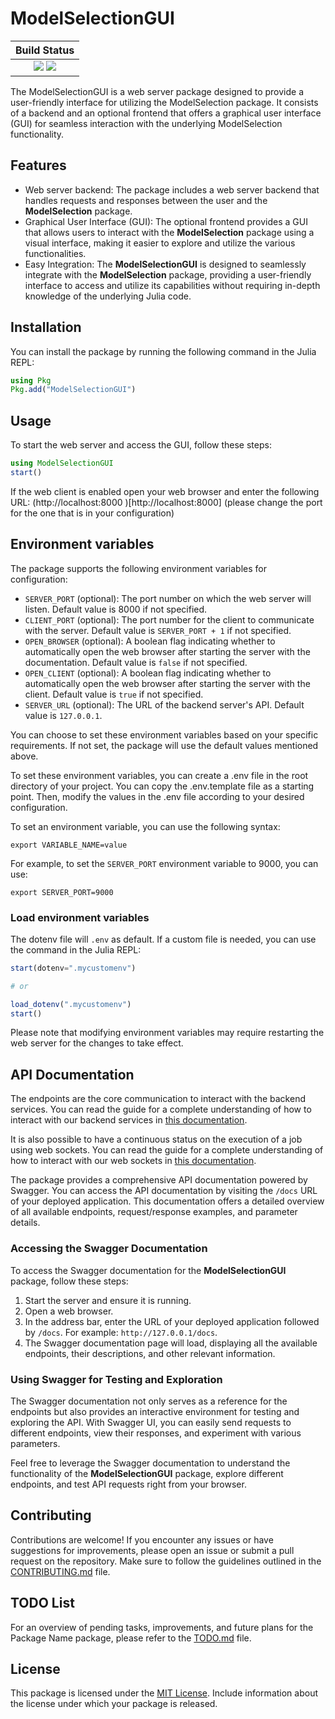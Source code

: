 # ModelSelectionGUI

| **Build Status**                                                                                |
|:-----------------------------------------------------------------------------------------------:|
| [![][build-main-img]][test-main-url] [![][test-main-img]][test-main-url] |





The ModelSelectionGUI is a web server package designed to provide a user-friendly interface for utilizing the ModelSelection package. It consists of a backend and an optional frontend that offers a graphical user interface (GUI) for seamless interaction with the underlying ModelSelection functionality.

## Features

- Web server backend: The package includes a web server backend that handles requests and responses between the user and the **ModelSelection** package.
- Graphical User Interface (GUI): The optional frontend provides a GUI that allows users to interact with the **ModelSelection** package using a visual interface, making it easier to explore and utilize the various functionalities.
- Easy Integration: The **ModelSelectionGUI** is designed to seamlessly integrate with the **ModelSelection** package, providing a user-friendly interface to access and utilize its capabilities without requiring in-depth knowledge of the underlying Julia code.

## Installation

You can install the package by running the following command in the Julia REPL:

```julia
using Pkg
Pkg.add("ModelSelectionGUI")
```

## Usage

To start the web server and access the GUI, follow these steps:

```julia
using ModelSelectionGUI
start()
```

If the web client is enabled open your web browser and enter the following URL: (http://localhost:8000
)[http://localhost:8000] (please change the port for the one that is in your configuration)

## Environment variables

The package supports the following environment variables for configuration:

- `SERVER_PORT` (optional): The port number on which the web server will listen. Default value is 8000 if not specified.
- `CLIENT_PORT` (optional): The port number for the client to communicate with the server. Default value is `SERVER_PORT + 1` if not specified.
- `OPEN_BROWSER` (optional): A boolean flag indicating whether to automatically open the web browser after starting the server with the documentation. Default value is `false` if not specified.
- `OPEN_CLIENT` (optional): A boolean flag indicating whether to automatically open the web browser after starting the server with the client. Default value is `true` if not specified.
- `SERVER_URL` (optional): The URL of the backend server's API. Default value is `127.0.0.1`.

You can choose to set these environment variables based on your specific requirements. If not set, the package will use the default values mentioned above.

To set these environment variables, you can create a .env file in the root directory of your project. You can copy the .env.template file as a starting point. Then, modify the values in the .env file according to your desired configuration.

To set an environment variable, you can use the following syntax:

```plaintext
export VARIABLE_NAME=value
```

For example, to set the `SERVER_PORT` environment variable to 9000, you can use:

```plaintext
export SERVER_PORT=9000
```

### Load environment variables
The dotenv file will `.env` as default. If a custom file is needed, you can use the command in the Julia REPL:
```julia
start(dotenv=".mycustomenv")

# or

load_dotenv(".mycustomenv")
start()
```

Please note that modifying environment variables may require restarting the web server for the changes to take effect.

## API Documentation

The endpoints are the core communication to interact with the backend services. You can read the guide for a complete understanding of how to interact with our backend services in [this documentation](docs/endpoints.md).

It is also possible to have a continuous status on the execution of a job using web sockets. You can read the guide for a complete understanding of how to interact with our web sockets in [this documentation](docs/websockets.md).

The package provides a comprehensive API documentation powered by Swagger. You can access the API documentation by visiting the `/docs` URL of your deployed application. This documentation offers a detailed overview of all available endpoints, request/response examples, and parameter details.

### Accessing the Swagger Documentation

To access the Swagger documentation for the **ModelSelectionGUI** package, follow these steps:

1. Start the server and ensure it is running.
2. Open a web browser.
3. In the address bar, enter the URL of your deployed application followed by `/docs`. For example: `http://127.0.0.1/docs`.
4. The Swagger documentation page will load, displaying all the available endpoints, their descriptions, and other relevant information.

### Using Swagger for Testing and Exploration

The Swagger documentation not only serves as a reference for the endpoints but also provides an interactive environment for testing and exploring the API. With Swagger UI, you can easily send requests to different endpoints, view their responses, and experiment with various parameters.

Feel free to leverage the Swagger documentation to understand the functionality of the **ModelSelectionGUI** package, explore different endpoints, and test API requests right from your browser.

## Contributing

Contributions are welcome! If you encounter any issues or have suggestions for improvements, please open an issue or submit a pull request on the repository. Make sure to follow the guidelines outlined in the [CONTRIBUTING.md](CONTRIBUTING.md) file.

## TODO List

For an overview of pending tasks, improvements, and future plans for the Package Name package, please refer to the [TODO.md](TODO.md) file.

## License

This package is licensed under the [MIT License](LICENSE). Include information about the license under which your package is released.

[build-main-img]: https://github.com/ParallelGSReg/ModelSelectionGUI.jl/actions/workflows/build.yaml/badge.svg?branch=main
[build-main-url]: https://github.com/ParallelGSReg/ModelSelectionGUI.jl/actions/workflows/build.yaml

[test-main-img]: https://github.com/ParallelGSReg/ModelSelectionGUI.jl/actions/workflows/test.yaml/badge.svg?branch=main
[test-main-url]: https://github.com/ParallelGSReg/ModelSelectionGUI.jl/actions/workflows/test.yaml
